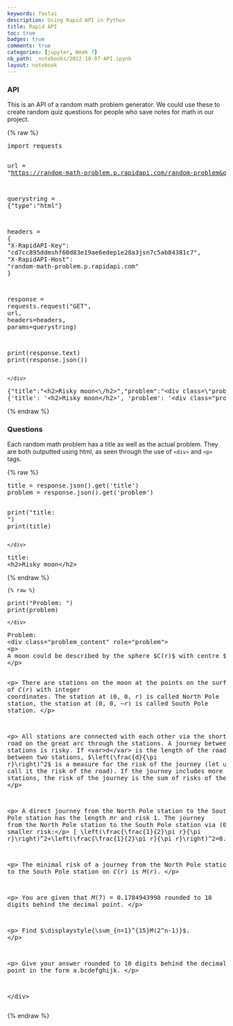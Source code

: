 ```yaml
---
keywords: fastai
description: Using Rapid API in Python
title: Rapid API
toc: true 
badges: true
comments: true
categories: [jupyter, Week 7]
nb_path: _notebooks/2022-10-07-API.ipynb
layout: notebook
---
```


<!--
#################################################
### THIS FILE WAS AUTOGENERATED! DO NOT EDIT! ###
#################################################
# file to edit: _notebooks/2022-10-07-API.ipynb
-->

<div class="container" id="notebook-container">
        
<div class="cell border-box-sizing text_cell rendered"><div class="inner_cell">
<div class="text_cell_render border-box-sizing rendered_html">
<h3 id="API">API<a class="anchor-link" href="#API"> </a></h3><p>This is an API of a random math problem generator. We could use these to create random quiz questions for people who save notes for math in our project.</p>

</div>
</div>
</div>
    {% raw %}
    
<div class="cell border-box-sizing code_cell rendered">
<div class="input">

<div class="inner_cell">
    <div class="input_area">
<div class=" highlight hl-ipython3"><pre><span></span><span class="kn">import</span> <span class="nn">requests</span>

<span class="n">url</span> <span class="o">=</span> <span class="s2">&quot;https://random-math-problem.p.rapidapi.com/random-problem&quot;</span>

<span class="n">querystring</span> <span class="o">=</span> <span class="p">{</span><span class="s2">&quot;type&quot;</span><span class="p">:</span><span class="s2">&quot;html&quot;</span><span class="p">}</span>

<span class="n">headers</span> <span class="o">=</span> <span class="p">{</span>
	<span class="s2">&quot;X-RapidAPI-Key&quot;</span><span class="p">:</span> <span class="s2">&quot;cd7cc895ddmshf60d83e19ae6edep1e28a3jsn7c5ab84381c7&quot;</span><span class="p">,</span>
	<span class="s2">&quot;X-RapidAPI-Host&quot;</span><span class="p">:</span> <span class="s2">&quot;random-math-problem.p.rapidapi.com&quot;</span>
<span class="p">}</span>

<span class="n">response</span> <span class="o">=</span> <span class="n">requests</span><span class="o">.</span><span class="n">request</span><span class="p">(</span><span class="s2">&quot;GET&quot;</span><span class="p">,</span> <span class="n">url</span><span class="p">,</span> <span class="n">headers</span><span class="o">=</span><span class="n">headers</span><span class="p">,</span> <span class="n">params</span><span class="o">=</span><span class="n">querystring</span><span class="p">)</span>

<span class="nb">print</span><span class="p">(</span><span class="n">response</span><span class="o">.</span><span class="n">text</span><span class="p">)</span>
<span class="nb">print</span><span class="p">(</span><span class="n">response</span><span class="o">.</span><span class="n">json</span><span class="p">())</span>
</pre></div>

    </div>
</div>
</div>

<div class="output_wrapper">
<div class="output">

<div class="output_area">

<div class="output_subarea output_stream output_stdout output_text">
<pre>{&#34;title&#34;:&#34;&lt;h2&gt;Risky moon&lt;\/h2&gt;&#34;,&#34;problem&#34;:&#34;&lt;div class=\&#34;problem_content\&#34; role=\&#34;problem\&#34;&gt;\r\n&lt;p&gt;\nA moon could be described by the sphere $C(r)$ with centre $(0,0,0)$ and radius $r$. \n&lt;\/p&gt;\n\n&lt;p&gt;\nThere are stations on the moon at the points on the surface of $C(r)$ with integer coordinates. The station at $(0,0,r)$ is called North Pole station, the station at $(0,0,-r)$ is called South Pole station.\n&lt;\/p&gt;\n\n&lt;p&gt;\nAll stations are connected with each other via the shortest road on the great arc through the stations. A journey between two stations is risky. If &lt;var&gt;d&lt;\/var&gt; is the length of the road between two stations, $\\left(\\frac{d}{\\pi r}\\right)^2$ is a measure for the risk of the journey (let us call it the risk of the road). If the journey includes more than two stations, the risk of the journey is the sum of risks of the used roads.\n&lt;\/p&gt;\n\n&lt;p&gt;\nA direct journey from  the North Pole station to the South Pole station has the length $\\pi r$ and risk 1. The journey from the North Pole station to the South Pole station via $(0,r,0)$ has the same length, but a smaller risk:&lt;\/p&gt;\n\\[\n\\left(\\frac{\\frac{1}{2}\\pi r}{\\pi r}\\right)^2+\\left(\\frac{\\frac{1}{2}\\pi r}{\\pi r}\\right)^2=0.5\n\\]\n\n&lt;p&gt;\nThe minimal risk of a journey from the North Pole station to the South Pole station on $C(r)$ is $M(r)$.\n&lt;\/p&gt;\n\n&lt;p&gt;\nYou are given that $M(7)=0.1784943998$  rounded to 10 digits behind the decimal point. \n&lt;\/p&gt;\n\n&lt;p&gt;\nFind $\\displaystyle{\\sum_{n=1}^{15}M(2^n-1)}$.\n&lt;\/p&gt;\n\n&lt;p&gt;\nGive your answer rounded to 10 digits behind the decimal point in the form a.bcdefghijk.\n&lt;\/p&gt;\n\n\n&lt;\/div&gt;&#34;}
{&#39;title&#39;: &#39;&lt;h2&gt;Risky moon&lt;/h2&gt;&#39;, &#39;problem&#39;: &#39;&lt;div class=&#34;problem_content&#34; role=&#34;problem&#34;&gt;\r\n&lt;p&gt;\nA moon could be described by the sphere $C(r)$ with centre $(0,0,0)$ and radius $r$. \n&lt;/p&gt;\n\n&lt;p&gt;\nThere are stations on the moon at the points on the surface of $C(r)$ with integer coordinates. The station at $(0,0,r)$ is called North Pole station, the station at $(0,0,-r)$ is called South Pole station.\n&lt;/p&gt;\n\n&lt;p&gt;\nAll stations are connected with each other via the shortest road on the great arc through the stations. A journey between two stations is risky. If &lt;var&gt;d&lt;/var&gt; is the length of the road between two stations, $\\left(\\frac{d}{\\pi r}\\right)^2$ is a measure for the risk of the journey (let us call it the risk of the road). If the journey includes more than two stations, the risk of the journey is the sum of risks of the used roads.\n&lt;/p&gt;\n\n&lt;p&gt;\nA direct journey from  the North Pole station to the South Pole station has the length $\\pi r$ and risk 1. The journey from the North Pole station to the South Pole station via $(0,r,0)$ has the same length, but a smaller risk:&lt;/p&gt;\n\\[\n\\left(\\frac{\\frac{1}{2}\\pi r}{\\pi r}\\right)^2+\\left(\\frac{\\frac{1}{2}\\pi r}{\\pi r}\\right)^2=0.5\n\\]\n\n&lt;p&gt;\nThe minimal risk of a journey from the North Pole station to the South Pole station on $C(r)$ is $M(r)$.\n&lt;/p&gt;\n\n&lt;p&gt;\nYou are given that $M(7)=0.1784943998$  rounded to 10 digits behind the decimal point. \n&lt;/p&gt;\n\n&lt;p&gt;\nFind $\\displaystyle{\\sum_{n=1}^{15}M(2^n-1)}$.\n&lt;/p&gt;\n\n&lt;p&gt;\nGive your answer rounded to 10 digits behind the decimal point in the form a.bcdefghijk.\n&lt;/p&gt;\n\n\n&lt;/div&gt;&#39;}
</pre>
</div>
</div>

</div>
</div>

</div>
    {% endraw %}

<div class="cell border-box-sizing text_cell rendered"><div class="inner_cell">
<div class="text_cell_render border-box-sizing rendered_html">
<h3 id="Questions">Questions<a class="anchor-link" href="#Questions"> </a></h3><p>Each random math problem has a title as well as the actual problem. They are both outputted using html, as seen through the use of <code>&lt;div&gt;</code> and <code>&lt;p&gt;</code> tags.</p>

</div>
</div>
</div>
    {% raw %}
    
<div class="cell border-box-sizing code_cell rendered">
<div class="input">

<div class="inner_cell">
    <div class="input_area">
<div class=" highlight hl-ipython3"><pre><span></span><span class="n">title</span> <span class="o">=</span> <span class="n">response</span><span class="o">.</span><span class="n">json</span><span class="p">()</span><span class="o">.</span><span class="n">get</span><span class="p">(</span><span class="s1">&#39;title&#39;</span><span class="p">)</span>
<span class="n">problem</span> <span class="o">=</span> <span class="n">response</span><span class="o">.</span><span class="n">json</span><span class="p">()</span><span class="o">.</span><span class="n">get</span><span class="p">(</span><span class="s1">&#39;problem&#39;</span><span class="p">)</span>

<span class="nb">print</span><span class="p">(</span><span class="s2">&quot;title: &quot;</span><span class="p">)</span>
<span class="nb">print</span><span class="p">(</span><span class="n">title</span><span class="p">)</span>
</pre></div>

    </div>
</div>
</div>

<div class="output_wrapper">
<div class="output">

<div class="output_area">

<div class="output_subarea output_stream output_stdout output_text">
<pre>title: 
&lt;h2&gt;Risky moon&lt;/h2&gt;
</pre>
</div>
</div>

</div>
</div>

</div>
    {% endraw %}

    {% raw %}
    
<div class="cell border-box-sizing code_cell rendered">
<div class="input">

<div class="inner_cell">
    <div class="input_area">
<div class=" highlight hl-ipython3"><pre><span></span><span class="nb">print</span><span class="p">(</span><span class="s2">&quot;Problem: &quot;</span><span class="p">)</span>
<span class="nb">print</span><span class="p">(</span><span class="n">problem</span><span class="p">)</span>
</pre></div>

    </div>
</div>
</div>

<div class="output_wrapper">
<div class="output">

<div class="output_area">

<div class="output_subarea output_stream output_stdout output_text">
<pre>Problem: 
&lt;div class=&#34;problem_content&#34; role=&#34;problem&#34;&gt;
&lt;p&gt;
A moon could be described by the sphere $C(r)$ with centre $(0,0,0)$ and radius $r$. 
&lt;/p&gt;

&lt;p&gt;
There are stations on the moon at the points on the surface of $C(r)$ with integer coordinates. The station at $(0,0,r)$ is called North Pole station, the station at $(0,0,-r)$ is called South Pole station.
&lt;/p&gt;

&lt;p&gt;
All stations are connected with each other via the shortest road on the great arc through the stations. A journey between two stations is risky. If &lt;var&gt;d&lt;/var&gt; is the length of the road between two stations, $\left(\frac{d}{\pi r}\right)^2$ is a measure for the risk of the journey (let us call it the risk of the road). If the journey includes more than two stations, the risk of the journey is the sum of risks of the used roads.
&lt;/p&gt;

&lt;p&gt;
A direct journey from  the North Pole station to the South Pole station has the length $\pi r$ and risk 1. The journey from the North Pole station to the South Pole station via $(0,r,0)$ has the same length, but a smaller risk:&lt;/p&gt;
\[
\left(\frac{\frac{1}{2}\pi r}{\pi r}\right)^2+\left(\frac{\frac{1}{2}\pi r}{\pi r}\right)^2=0.5
\]

&lt;p&gt;
The minimal risk of a journey from the North Pole station to the South Pole station on $C(r)$ is $M(r)$.
&lt;/p&gt;

&lt;p&gt;
You are given that $M(7)=0.1784943998$  rounded to 10 digits behind the decimal point. 
&lt;/p&gt;

&lt;p&gt;
Find $\displaystyle{\sum_{n=1}^{15}M(2^n-1)}$.
&lt;/p&gt;

&lt;p&gt;
Give your answer rounded to 10 digits behind the decimal point in the form a.bcdefghijk.
&lt;/p&gt;


&lt;/div&gt;
</pre>
</div>
</div>

</div>
</div>

</div>
    {% endraw %}

</div>
 

